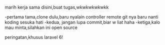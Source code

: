 marih kerja sama disini,buat tugas,wkwkwkwkwkk

-pertama tama,clone dulu,baru nyalain controller remote git nya baru nanti koding sesuka hati
-kedua, jangan lupa commit,biar w liat haha
-ketiga,kalo mau minta,silahkan ini open source

peringatan,khusus laravel 6!
